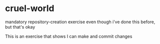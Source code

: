 # cruel-world
mandatory repository-creation exercise even though i've done this before, but that's okay

This is an exercise that shows I can make and commit changes
